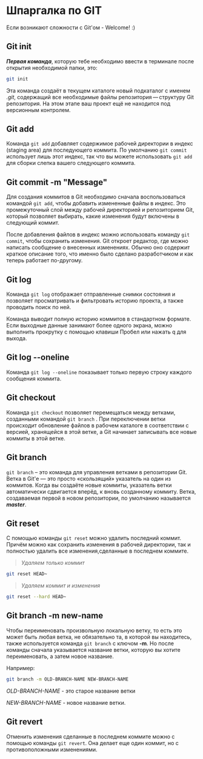 # Шпаргалка по GIT

Если возникают сложности с Git'ом - Welcome! :)

## Git init 

***Первая команда***, которую тебе необходимо ввести в терминале после открытия необходимой папки, это:

```sh
git init
```
Эта команда создаёт в текущем каталоге новый подкаталог с именем _.git_, содержащий все необходимые файлы репозитория — структуру Git репозитория. На этом этапе ваш проект ещё не находится под версионным контролем. 

## Git add

Команда ```git add``` добавляет содержимое рабочей директории в индекс (staging area) для последующего коммита. По умолчанию ```git commit``` использует лишь этот индекс, так что вы можете использовать ```git add``` для сборки слепка вашего следующего коммита.

## Git commit -m "Message"

Для создания коммитов в Git необходимо сначала воспользоваться командой ```git add```, чтобы добавить измененные файлы в индекс. Это промежуточный слой между рабочей директорией и репозиторием Git, который позволяет выбирать, какие изменения будут включены в следующий коммит.

После добавления файлов в индекс можно использовать команду ```git commit```, чтобы сохранить изменения. Git откроет редактор, где можно написать сообщение о внесенных изменениях. Обычно оно содержит краткое описание того, что именно было сделано разработчиком и как теперь работает по-другому.

## Git log

Команда ```git log``` отображает отправленные снимки состояния и позволяет просматривать и фильтровать историю проекта, а также проводить поиск по ней.

Команда выводит полную историю коммитов в стандартном формате. Если выходные данные занимают более одного экрана, можно выполнить прокрутку с помощью клавиши Пробел или нажать q для выхода.

## Git log --oneline

Команда ```git log --oneline``` показывает только первую строку каждого сообщения коммита.

## Git checkout

Команда ```git checkout``` позволяет перемещаться между ветками, созданными командой ```git branch``` . При переключении ветки происходит обновление файлов в рабочем каталоге в соответствии с версией, хранящейся в этой ветке, а Git начинает записывать все новые коммиты в этой ветке.

## Git branch

```git branch``` – это команда для управления ветками в репозитории Git.
Ветка в Git'е — это просто «скользящий» указатель на один из коммитов. Когда вы создаёте новые коммиты, указатель ветки автоматически сдвигается вперёд, к вновь созданному коммиту.
Ветка, создаваемая первой в новом репозитории, по умолчанию называется ___master___.

## Git reset

С помощью команды ```git reset``` можно удалить последний коммит. Причём можно как сохранить изменения в рабочей директории, так и полностью удалить все изменения,сделанные в последнем коммите.

>*Удаляем только коммит*

```sh
git reset HEAD~
```

>*Удаляем коммит и изменения*

```sh
git reset --hard HEAD~
```

## Git branch -m new-name

Чтобы переименовать произвольную локальную ветку, то есть это может быть любая ветка, не обязательно та, в которой вы находитесь, также используется команда ```git branch``` с ключом **-m**. Но после команды сначала указывается название ветки, которую вы хотите переименовать, а затем новое название.

Например:
```sh
git branch -m OLD-BRANCH-NAME NEW-BRANCH-NAME
```
_OLD-BRANCH-NAME_ - это старое название ветки

_NEW-BRANCH-NAME_ - новое название ветки.

## Git revert

Отменить изменения сделанные в последнем коммите можно с помощью команды ```git revert```. Она делает еще один коммит, но с противоположными изменениями.
